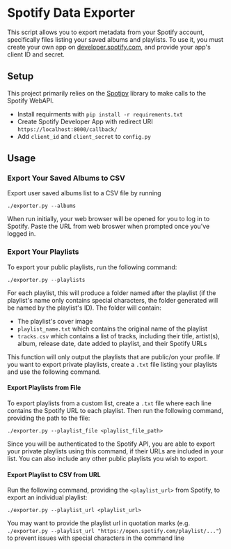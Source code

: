 # Spotify Data Exporter

This script allows you to export metadata from your Spotify account, specifically files listing your saved albums and playlists. To use it, you must create your own app on [developer.spotify.com](https://developer.spotify.com), and provide your app's client ID and secret.

## Setup

This project primarily relies on the [Spotipy](spotipy.readthedocs.io) library to make calls to the Spotify WebAPI. 
- Install requirments with `pip install -r requirements.txt`
- Create Spotify Developer App with redirect URI `https://localhost:8000/callback/`
- Add `client_id` and `client_secret` to `config.py`

## Usage

### Export Your Saved Albums to CSV

Export user saved albums list to a CSV file by running
```
./exporter.py --albums
```
When run initially, your web browser will be opened for you to log in to Spotify. Paste the URL from web broswer when prompted once you've logged in.

### Export Your Playlists

To export your public playlists, run the following command:

```
./exporter.py --playlists
```

For each playlist, this will produce a folder named after the playlist (if the playlist's name only contains special characters, the folder generated will be named by the playlist's ID). The folder will contain:

- The playlist's cover image
- `playlist_name.txt` which contains the original name of the playlist
- `tracks.csv` which contains a list of tracks, including their title, artist(s), album, release date, date added to playlist, and their Spotify URLs

This function will only output the playlists that are public/on your profile. If you want to export private playlists, create a `.txt` file listing your playlists and use the following command.

#### Export Playlists from File

To export playlists from a custom list, create a `.txt` file where each line contains the Spotify URL to each playlist. Then run the following command, providing the path to the file:

```
./exporter.py --playlist_file <playlist_file_path>
```

Since you will be authenticated to the Spotify API, you are able to export your private playlists using this command, if their URLs are included in your list. You can also include any other public playlists you wish to export.

#### Export Playlist to CSV from URL

Run the following command, providing the `<playlist_url>` from Spotify, to export an individual playlist:

```
./exporter.py --playlist_url <playlist_url>
```

You may want to provide the playlist url in quotation marks (e.g. `./exporter.py --playlist_url "https://open.spotify.com/playlist/..."`) to prevent issues with special characters in the command line

